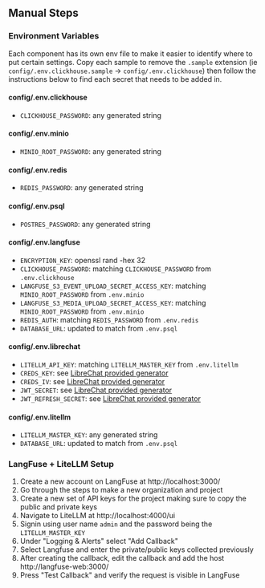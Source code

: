 
## Manual Steps

### Environment Variables

Each component has its own env file to make it easier to identify where to put certain settings.
Copy each sample to remove the `.sample` extension (ie `config/.env.clickhouse.sample` -> `config/.env.clickhouse`)
then follow the instructions below to find each secret that needs to be added in.

#### config/.env.clickhouse

* `CLICKHOUSE_PASSWORD`: any generated string

#### config/.env.minio

* `MINIO_ROOT_PASSWORD`: any generated string

#### config/.env.redis

* `REDIS_PASSWORD`: any generated string

#### config/.env.psql

* `POSTRES_PASSWORD`: any generated string

#### config/.env.langfuse

* `ENCRYPTION_KEY`: openssl rand -hex 32
* `CLICKHOUSE_PASSWORD`: matching `CLICKHOUSE_PASSWORD` from `.env.clickhouse`
* `LANGFUSE_S3_EVENT_UPLOAD_SECRET_ACCESS_KEY`: matching `MINIO_ROOT_PASSWORD` from `.env.minio`
* `LANGFUSE_S3_MEDIA_UPLOAD_SECRET_ACCESS_KEY`: matching `MINIO_ROOT_PASSWORD` from `.env.minio`
* `REDIS_AUTH`: matching `REDIS_PASSWORD` from `.env.redis`
* `DATABASE_URL`: updated to match from `.env.psql`

#### config/.env.librechat

* `LITELLM_API_KEY`: matching `LITELLM_MASTER_KEY` from `.env.litellm`
* `CREDS_KEY`: see [LibreChat provided generator](https://www.librechat.ai/toolkit/creds_generator)
* `CREDS_IV`: see [LibreChat provided generator](https://www.librechat.ai/toolkit/creds_generator)
* `JWT_SECRET`: see [LibreChat provided generator](https://www.librechat.ai/toolkit/creds_generator)
* `JWT_REFRESH_SECRET`: see [LibreChat provided generator](https://www.librechat.ai/toolkit/creds_generator)

#### config/.env.litellm 

* `LITELLM_MASTER_KEY`: any generated string
* `DATABASE_URL`: updated to match from `.env.psql`

### LangFuse + LiteLLM Setup

1. Create a new account on LangFuse at http://localhost:3000/
2. Go through the steps to make a new organization and project
3. Create a new set of API keys for the project making sure to copy the public and private keys
4. Navigate to LiteLLM at http://localhost:4000/ui
5. Signin using user name `admin` and the password being the `LITELLM_MASTER_KEY`
6. Under "Logging & Alerts" select "Add Callback"
7. Select Langfuse and enter the private/public keys collected previously
8. After creating the callback, edit the callback and add the host http://langfuse-web:3000/
9. Press "Test Callback" and verify the request is visible in LangFuse
